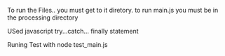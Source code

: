  To run the Files.. you must get to it diretory. 
  to run main.js
  you must be in the processing directory


  USed javascript try...catch... finally  statement

  Runing Test with 
  node test_main.js